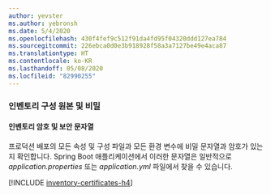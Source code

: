 ```yaml
---
author: yevster
ms.author: yebronsh
ms.date: 5/4/2020
ms.openlocfilehash: 430f4fef9c512f91da4fd95f04320ddd127ea784
ms.sourcegitcommit: 226ebca0d0e3b918928f58a3a7127be49e4aca87
ms.translationtype: HT
ms.contentlocale: ko-KR
ms.lasthandoff: 05/08/2020
ms.locfileid: "82990255"
---
```

### <a name="inventory-configuration-sources-and-secrets"></a>인벤토리 구성 원본 및 비밀

#### <a name="inventory-passwords-and-secure-strings"></a>인벤토리 암호 및 보안 문자열

프로덕션 배포의 모든 속성 및 구성 파일과 모든 환경 변수에 비밀 문자열과 암호가 있는지 확인합니다. Spring Boot 애플리케이션에서 이러한 문자열은 일반적으로 *application.properties* 또는 *application.yml* 파일에서 찾을 수 있습니다.

[!INCLUDE [inventory-certificates-h4](inventory-certificates-h4.md)]

